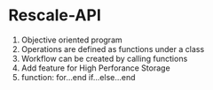 # Rescale-API
1. Objective oriented program
2. Operations are defined as functions under a class
3. Workflow can be created by calling functions
4. Add feature for High Perforance Storage
5. function: for...end if...else...end
